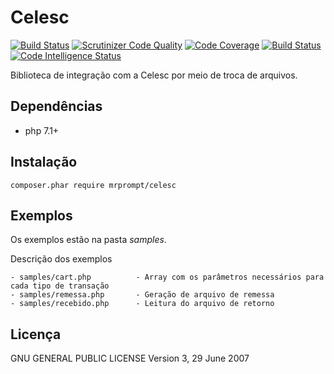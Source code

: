 Celesc
======

[![Build Status](https://travis-ci.org/mrprompt/Celesc.svg?branch=master)](https://travis-ci.org/mrprompt/Celesc)
[![Scrutinizer Code Quality](https://scrutinizer-ci.com/g/mrprompt/Celesc/badges/quality-score.png?b=master)](https://scrutinizer-ci.com/g/mrprompt/Celesc/?branch=master)
[![Code Coverage](https://scrutinizer-ci.com/g/mrprompt/Celesc/badges/coverage.png?b=master)](https://scrutinizer-ci.com/g/mrprompt/Celesc/?branch=master)
[![Build Status](https://scrutinizer-ci.com/g/mrprompt/Celesc/badges/build.png?b=master)](https://scrutinizer-ci.com/g/mrprompt/Celesc/build-status/master)
[![Code Intelligence Status](https://scrutinizer-ci.com/g/mrprompt/Celesc/badges/code-intelligence.svg?b=master)](https://scrutinizer-ci.com/code-intelligence)

Biblioteca de integração com a Celesc por meio de troca de arquivos.

## Dependências

- php 7.1+

## Instalação

```
composer.phar require mrprompt/celesc
```
    
## Exemplos
Os exemplos estão na pasta *samples*.

Descrição dos exemplos

    - samples/cart.php          - Array com os parâmetros necessários para cada tipo de transação
    - samples/remessa.php       - Geração de arquivo de remessa
    - samples/recebido.php      - Leitura do arquivo de retorno

## Licença

GNU GENERAL PUBLIC LICENSE
Version 3, 29 June 2007
